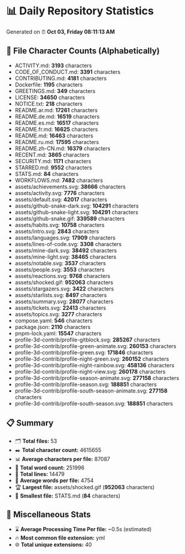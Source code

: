 # 📊 Daily Repository Statistics
Generated on ⏰ **Oct 03, Friday 08:11:13 AM**

## 📂 File Character Counts (Alphabetically)
- ACTIVITY.md: **3193** characters
- CODE_OF_CONDUCT.md: **3391** characters
- CONTRIBUTING.md: **4181** characters
- Dockerfile: **1195** characters
- GREETINGS.md: **349** characters
- LICENSE: **34650** characters
- NOTICE.txt: **218** characters
- README.ar.md: **17261** characters
- README.de.md: **16519** characters
- README.es.md: **16517** characters
- README.fr.md: **16625** characters
- README.md: **16463** characters
- README.ru.md: **17595** characters
- README.zh-CN.md: **16379** characters
- RECENT.md: **3865** characters
- SECURITY.md: **1171** characters
- STARRED.md: **9552** characters
- STATS.md: **84** characters
- WORKFLOWS.md: **7482** characters
- assets/achievements.svg: **38666** characters
- assets/activity.svg: **7776** characters
- assets/default.svg: **42017** characters
- assets/github-snake-dark.svg: **104291** characters
- assets/github-snake-light.svg: **104291** characters
- assets/github-snake.gif: **339589** characters
- assets/habits.svg: **10758** characters
- assets/intro.svg: **2843** characters
- assets/languages.svg: **17909** characters
- assets/lines-of-code.svg: **3308** characters
- assets/mine-dark.svg: **38492** characters
- assets/mine-light.svg: **38465** characters
- assets/notable.svg: **3537** characters
- assets/people.svg: **3553** characters
- assets/reactions.svg: **9768** characters
- assets/shocked.gif: **952063** characters
- assets/stargazers.svg: **3422** characters
- assets/starlists.svg: **8497** characters
- assets/summary.svg: **28077** characters
- assets/tickets.svg: **22413** characters
- assets/topics.svg: **3277** characters
- compose.yaml: **546** characters
- package.json: **2110** characters
- pnpm-lock.yaml: **15547** characters
- profile-3d-contrib/profile-gitblock.svg: **285267** characters
- profile-3d-contrib/profile-green-animate.svg: **260153** characters
- profile-3d-contrib/profile-green.svg: **171846** characters
- profile-3d-contrib/profile-night-green.svg: **260152** characters
- profile-3d-contrib/profile-night-rainbow.svg: **458136** characters
- profile-3d-contrib/profile-night-view.svg: **260178** characters
- profile-3d-contrib/profile-season-animate.svg: **277158** characters
- profile-3d-contrib/profile-season.svg: **188851** characters
- profile-3d-contrib/profile-south-season-animate.svg: **277158** characters
- profile-3d-contrib/profile-south-season.svg: **188851** characters

## 📋 Summary
- 🗂️ **Total files:** 53
- ✒️ **Total character count:** 4615655
- 📊 **Average characters per file:** 87087
- 📝 **Total word count:** 251996
- 🧾 **Total lines:** 14479
- 📐 **Average words per file:** 4754
- 🏆 **Largest file:** assets/shocked.gif (**952063** characters)
- 🥉 **Smallest file:** STATS.md (**84** characters)

## 🌟 Miscellaneous Stats
- ⌛ **Average Processing Time Per file:** ~0.5s (estimated)
- 🔥 **Most common file extension:** yml
- 🌐 **Total unique extensions:** 40
